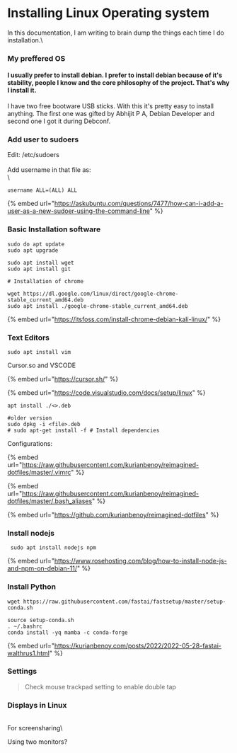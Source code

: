 # Installing Linux Operating system

In this documentation, I am writing to brain dump the things each time I do installation.\


### My preffered OS

#### &#x20;I usually prefer to install debian. I prefer to install debian because of it's stability, people I know and the core philosophy of the project. That's why I install it.



I have two free bootware USB sticks. With this it's pretty easy to install anything. The first one was gifted by Abhijit P A, Debian Developer and second one I got it during Debconf.



### Add user to sudoers

Edit: /etc/sudoers\
\
Add username in that file as:\
\


```
username ALL=(ALL) ALL
```

{% embed url="https://askubuntu.com/questions/7477/how-can-i-add-a-user-as-a-new-sudoer-using-the-command-line" %}

### Basic Installation software



```
sudo do apt update
sudo apt upgrade

sudo apt install wget
sudo apt install git

# Installation of chrome

wget https://dl.google.com/linux/direct/google-chrome-stable_current_amd64.deb
sudo apt install ./google-chrome-stable_current_amd64.deb
```



{% embed url="https://itsfoss.com/install-chrome-debian-kali-linux/" %}



### Text Editors



```
sudo apt install vim
```

Cursor.so and VSCODE



{% embed url="https://cursor.sh/" %}

{% embed url="https://code.visualstudio.com/docs/setup/linux" %}



```
apt install ./<>.deb

#older version
sudo dpkg -i <file>.deb
# sudo apt-get install -f # Install dependencies
```



Configurations:

{% embed url="https://raw.githubusercontent.com/kurianbenoy/reimagined-dotfiles/master/.vimrc" %}



{% embed url="https://raw.githubusercontent.com/kurianbenoy/reimagined-dotfiles/master/.bash_aliases" %}

{% embed url="https://github.com/kurianbenoy/reimagined-dotfiles" %}



### Install nodejs



```
 sudo apt install nodejs npm
```

{% embed url="https://www.rosehosting.com/blog/how-to-install-node-js-and-npm-on-debian-11/" %}

### Install Python



```
wget https://raw.githubusercontent.com/fastai/fastsetup/master/setup-conda.sh

source setup-conda.sh
. ~/.bashrc
conda install -yq mamba -c conda-forge
```

{% embed url="https://kurianbenoy.com/posts/2022/2022-05-28-fastai-walthrus1.html" %}



### Settings



> Check mouse trackpad setting to enable double tap



### Displays in Linux

\
For screensharing\


Using two monitors?
